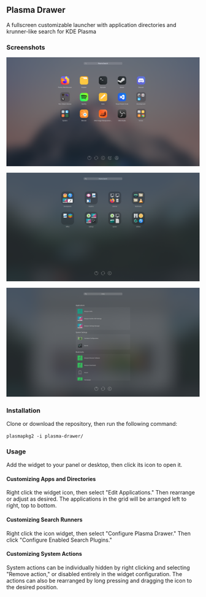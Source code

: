 ## Plasma Drawer
A fullscreen customizable launcher with application directories and krunner-like search for KDE Plasma

### Screenshots

![Custom setup](https://github.com/P-Connor/plasma-drawer/blob/main/screenshots/custom.png?raw=true)

![Manjaro default setup](https://github.com/P-Connor/plasma-drawer/blob/main/screenshots/manjaro-default.png?raw=true)

![Krunner-like search](https://github.com/P-Connor/plasma-drawer/blob/main/screenshots/manjaro-search.png?raw=true)

### Installation

Clone or download the repository, then run the following command:

`plasmapkg2 -i plasma-drawer/`

### Usage

Add the widget to your panel or desktop, then click its icon to open it.

#### Customizing Apps and Directories

Right click the widget icon, then select "Edit Applications." Then rearrange or adjust as desired. 
The applications in the grid will be arranged left to right, top to bottom.

#### Customizing Search Runners

Right click the icon widget, then select "Configure Plasma Drawer." Then click "Configure Enabled Search Plugins."

#### Customizing System Actions

System actions can be individually hidden by right clicking and selecting "Remove action," or disabled entirely in the widget configuration.
The actions can also be rearranged by long pressing and dragging the icon to the desired position.
